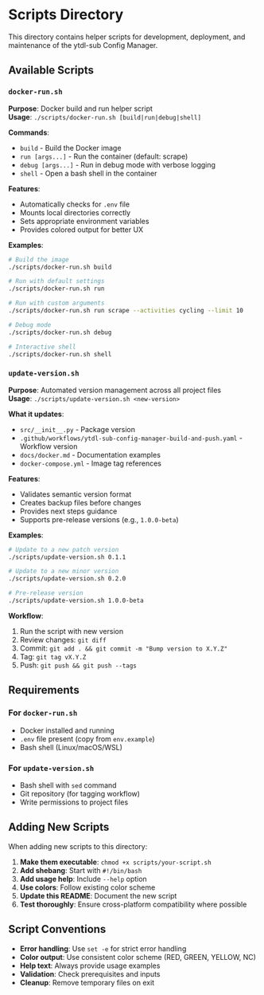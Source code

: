 # Scripts Directory

This directory contains helper scripts for development, deployment, and maintenance of the ytdl-sub Config Manager.

## Available Scripts

### `docker-run.sh`
**Purpose**: Docker build and run helper script  
**Usage**: `./scripts/docker-run.sh [build|run|debug|shell]`

**Commands**:
- `build` - Build the Docker image
- `run [args...]` - Run the container (default: scrape)
- `debug [args...]` - Run in debug mode with verbose logging
- `shell` - Open a bash shell in the container

**Features**:
- Automatically checks for `.env` file
- Mounts local directories correctly
- Sets appropriate environment variables
- Provides colored output for better UX

**Examples**:
```bash
# Build the image
./scripts/docker-run.sh build

# Run with default settings
./scripts/docker-run.sh run

# Run with custom arguments
./scripts/docker-run.sh run scrape --activities cycling --limit 10

# Debug mode
./scripts/docker-run.sh debug

# Interactive shell
./scripts/docker-run.sh shell
```

### `update-version.sh`
**Purpose**: Automated version management across all project files  
**Usage**: `./scripts/update-version.sh <new-version>`

**What it updates**:
- `src/__init__.py` - Package version
- `.github/workflows/ytdl-sub-config-manager-build-and-push.yaml` - Workflow version
- `docs/docker.md` - Documentation examples
- `docker-compose.yml` - Image tag references

**Features**:
- Validates semantic version format
- Creates backup files before changes
- Provides next steps guidance
- Supports pre-release versions (e.g., `1.0.0-beta`)

**Examples**:
```bash
# Update to a new patch version
./scripts/update-version.sh 0.1.1

# Update to a new minor version
./scripts/update-version.sh 0.2.0

# Pre-release version
./scripts/update-version.sh 1.0.0-beta
```

**Workflow**:
1. Run the script with new version
2. Review changes: `git diff`
3. Commit: `git add . && git commit -m "Bump version to X.Y.Z"`
4. Tag: `git tag vX.Y.Z`
5. Push: `git push && git push --tags`

## Requirements

### For `docker-run.sh`
- Docker installed and running
- `.env` file present (copy from `env.example`)
- Bash shell (Linux/macOS/WSL)

### For `update-version.sh`
- Bash shell with `sed` command
- Git repository (for tagging workflow)
- Write permissions to project files

## Adding New Scripts

When adding new scripts to this directory:

1. **Make them executable**: `chmod +x scripts/your-script.sh`
2. **Add shebang**: Start with `#!/bin/bash`
3. **Add usage help**: Include `--help` option
4. **Use colors**: Follow existing color scheme
5. **Update this README**: Document the new script
6. **Test thoroughly**: Ensure cross-platform compatibility where possible

## Script Conventions

- **Error handling**: Use `set -e` for strict error handling
- **Color output**: Use consistent color scheme (RED, GREEN, YELLOW, NC)
- **Help text**: Always provide usage examples
- **Validation**: Check prerequisites and inputs
- **Cleanup**: Remove temporary files on exit
